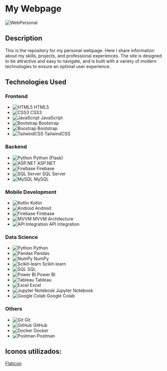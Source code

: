# My Webpage

![WebPersonal](/static/img/WebPersonal.png)

## Description

This is the repository for my personal webpage. Here I share information about my skills, projects, and professional experiences. The site is designed to be attractive and easy to navigate, and is built with a variety of modern technologies to ensure an optimal user experience.

## Technologies Used

### Frontend

- ![HTML5](/static/img/html-5.png) HTML5
- ![CSS3](/static/img/css-3.png) CSS3
- ![JavaScript](/static/img/js.png) JavaScript
- ![Bootstrap](/static/img/bootstrap.png) Bootstrap
- ![Boostrap](static/img/bootstrap.png) Bootstrap
- ![TailwindCSS](/static/img/tailwindcss.png) TailwindCSS

### Backend

- ![Python](/static/img/python.png) Python (Flask)
- ![ASP.NET](/static/img/aspnet.png) ASP.NET
- ![Firebase](/static/img/firebase.png) Firebase
- ![SQL Server](/static/img/sqlserver.png) SQL Server
- ![MySQL](/static/img/mysql.png) MySQL

### Mobile Development

- ![Kotlin](/static/img/kotlin.png) Kotlin
- ![Android](/static/img/android.png) Android
- ![Firebase](/static/img/firebase.png) Firebase
- ![MVVM](/static/img/mvvm.png) MVVM Architecture
- ![API Integration](/static/img/api.png) API Integration

### Data Science

- ![Python](/static/img/python.png) Python
- ![Pandas](/static/img/pandas.png) Pandas
- ![NumPy](/static/img/numpy.png) NumPy
- ![Scikit-learn](/static/img/scikit.png) Scikit-learn
- ![SQL](/static/img/sql.png) SQL
- ![Power BI](/static/img/powerbi.png) Power BI
- ![Tableau](/static/img/tableau.png) Tableau
- ![Excel](/static/img/excel.png) Excel
- ![Jupyter Notebook](/static/img/jupyter.png) Jupyter Notebook
- ![Google Colab](/static/img/colab.png) Google Colab

### Others

- ![Git](/static/img/git.png) Git
- ![GitHub](/static/img/github.png) GitHub
- ![Docker](/static/img/docker.png) Docker
- ![Postman](/static/img/postman.png) Postman

## Iconos utilizados:

[Flaticon](https://www.flaticon.es/resultados?word=telegram)
